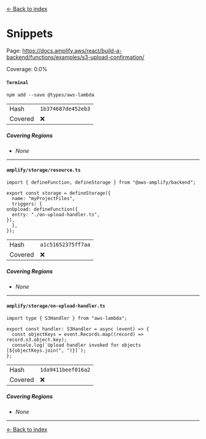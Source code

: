 [<- Back to index](../../../../../../docs-pages.md)

#  Snippets

Page: https://docs.amplify.aws/react/build-a-backend/functions/examples/s3-upload-confirmation/

Coverage: 0.0%

#### `Terminal`

~~~
npm add --save @types/aws-lambda

~~~

| | |
| -- | -- |
| Hash | `1b374687de452eb3` |
| Covered | ❌ |

##### Covering Regions

- *None*

---

#### `amplify/storage/resource.ts`

~~~
import { defineFunction, defineStorage } from "@aws-amplify/backend";

export const storage = defineStorage({
  name: "myProjectFiles",
  triggers: {
onUpload: defineFunction({
  entry: "./on-upload-handler.ts",
}),
  },
});

~~~

| | |
| -- | -- |
| Hash | `a1c51652375ff7aa` |
| Covered | ❌ |

##### Covering Regions

- *None*

---

#### `amplify/storage/on-upload-handler.ts`

~~~
import type { S3Handler } from "aws-lambda";

export const handler: S3Handler = async (event) => {
  const objectKeys = event.Records.map((record) => record.s3.object.key);
  console.log(`Upload handler invoked for objects [${objectKeys.join(", ")}]`);
};

~~~

| | |
| -- | -- |
| Hash | `1da9411beef016a2` |
| Covered | ❌ |

##### Covering Regions

- *None*

---

[<- Back to index](../../../../../../docs-pages.md)
